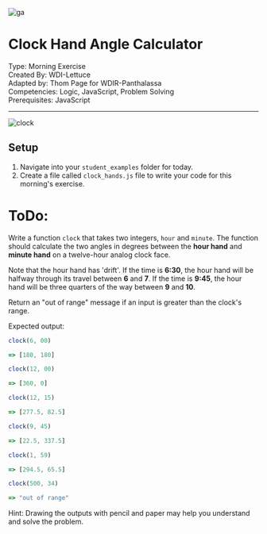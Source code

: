 ![ga](https://ga-dash.s3.amazonaws.com/production/assets/logo-9f88ae6c9c3871690e33280fcf557f33.png)


# Clock Hand Angle Calculator

Type: Morning Exercise<br>
Created By: WDI-Lettuce<br>
Adapted by: Thom Page for WDIR-Panthalassa<br>
Competencies: Logic, JavaScript, Problem Solving<br>
Prerequisites: JavaScript <br>

---

![clock](https://orpheogroup.com/wp-content/uploads/2014/10/grand-central-clock-crop.jpg)


## Setup
1. Navigate into your `student_examples` folder for today.
2. Create a file called `clock_hands.js` file to write your code for this morning's exercise.

# ToDo:

Write a function `clock` that takes two integers, `hour` and `minute`. The function should calculate the two angles in degrees between the **hour hand** and **minute hand** on a twelve-hour analog clock face.

Note that the hour hand has 'drift'. If the time is **6:30**, the hour hand will be halfway through its travel between **6** and **7**. If the time is **9:45**, the hour hand will be three quarters of the way between **9** and **10**.

Return an "out of range" message if an input is greater than the clock's range.


Expected output:

```js
clock(6, 00)

=> [180, 180]
```

```js
clock(12, 00)

=> [360, 0]
```

```js
clock(12, 15)

=> [277.5, 82.5]
```

```js
clock(9, 45)

=> [22.5, 337.5]
```

```js
clock(1, 59)

=> [294.5, 65.5]
```

```js
clock(500, 34)

=> "out of range"
```

Hint: Drawing the outputs with pencil and paper may help you understand and solve the problem.
